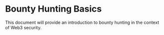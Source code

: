 # Bounty Hunting Basics

This document will provide an introduction to bounty hunting in the context of Web3 security. 